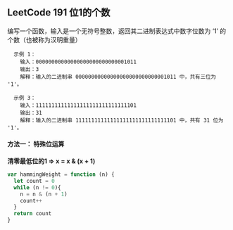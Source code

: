## LeetCode 191 位1的个数
编写一个函数，输入是一个无符号整数，返回其二进制表达式中数字位数为 ‘1’ 的个数（也被称为汉明重量）

      示例 1：
        输入：00000000000000000000000000001011
        输出：3
        解释：输入的二进制串 00000000000000000000000000001011 中，共有三位为 '1'。

      示例 3：
        输入：11111111111111111111111111111101
        输出：31
        解释：输入的二进制串 11111111111111111111111111111101 中，共有 31 位为 '1'。

#### 方法一： 特殊位运算
**清零最低位的1 => x = x & (x + 1)**

```javascript
var hammingWeight = function (n) { 
  let count = 0
  while (n != 0){
    n = n & (n + 1)
    count++
  }
  return count
}
```
